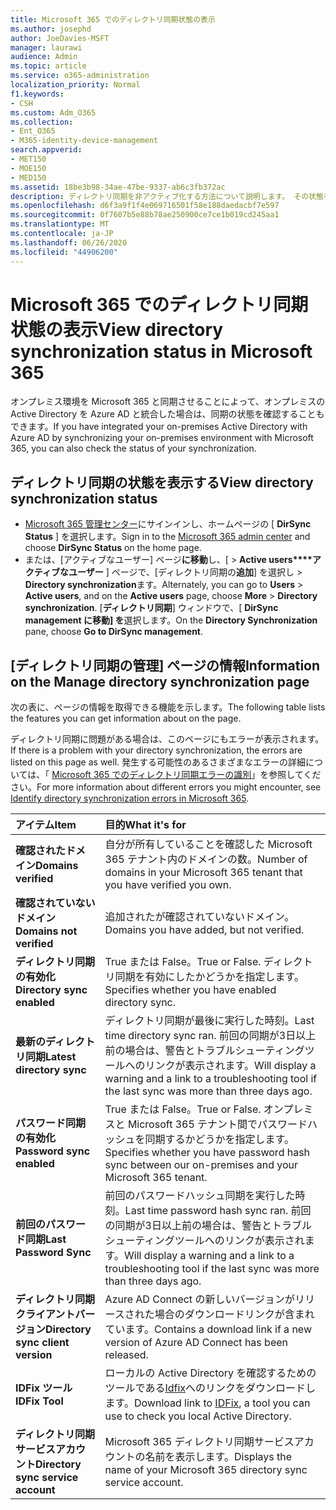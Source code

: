 ```yaml
---
title: Microsoft 365 でのディレクトリ同期状態の表示
ms.author: josephd
author: JoeDavies-MSFT
manager: laurawi
audience: Admin
ms.topic: article
ms.service: o365-administration
localization_priority: Normal
f1.keywords:
- CSH
ms.custom: Adm_O365
ms.collection:
- Ent_O365
- M365-identity-device-management
search.appverid:
- MET150
- MOE150
- MED150
ms.assetid: 18be3b98-34ae-47be-9337-ab6c3fb372ac
description: ディレクトリ同期を非アクティブ化する方法について説明します。 その状態を表示することもできます。
ms.openlocfilehash: d6f3a9f1f4e069716501f58e188daedacbf7e597
ms.sourcegitcommit: 0f7607b5e88b78ae250900ce7ce1b019cd245aa1
ms.translationtype: MT
ms.contentlocale: ja-JP
ms.lasthandoff: 06/26/2020
ms.locfileid: "44906200"
---
```

# <a name="view-directory-synchronization-status-in-microsoft-365"></a><span data-ttu-id="7d5f4-104">Microsoft 365 でのディレクトリ同期状態の表示</span><span class="sxs-lookup"><span data-stu-id="7d5f4-104">View directory synchronization status in Microsoft 365</span></span>

<span data-ttu-id="7d5f4-105">オンプレミス環境を Microsoft 365 と同期させることによって、オンプレミスの Active Directory を Azure AD と統合した場合は、同期の状態を確認することもできます。</span><span class="sxs-lookup"><span data-stu-id="7d5f4-105">If you have integrated your on-premises Active Directory with Azure AD by synchronizing your on-premises environment with Microsoft 365, you can also check the status of your synchronization.</span></span>
  
## <a name="view-directory-synchronization-status"></a><span data-ttu-id="7d5f4-106">ディレクトリ同期の状態を表示する</span><span class="sxs-lookup"><span data-stu-id="7d5f4-106">View directory synchronization status</span></span>

- <span data-ttu-id="7d5f4-107">[Microsoft 365 管理センター](https://admin.microsoft.com)にサインインし、ホームページの [ **DirSync Status** ] を選択します。</span><span class="sxs-lookup"><span data-stu-id="7d5f4-107">Sign in to the [Microsoft 365 admin center](https://admin.microsoft.com) and choose **DirSync Status** on the home page.</span></span>
- <span data-ttu-id="7d5f4-108">または、[アクティブなユーザー] ページ**に移動**し、[ \> **Active users\*\*\*\*アクティブなユーザー** ] ページで、[ディレクトリ同期の**追加**] を選択し \> **Directory synchronization**ます。</span><span class="sxs-lookup"><span data-stu-id="7d5f4-108">Alternately, you can go to **Users** \> **Active users**, and on the **Active users** page, choose **More** \> **Directory synchronization**.</span></span> <span data-ttu-id="7d5f4-109">[**ディレクトリ同期**] ウィンドウで、[ **DirSync management に移動] を**選択します。</span><span class="sxs-lookup"><span data-stu-id="7d5f4-109">On the **Directory Synchronization** pane, choose **Go to DirSync management**.</span></span>

## <a name="information-on-the-manage-directory-synchronization-page"></a><span data-ttu-id="7d5f4-110">[ディレクトリ同期の管理] ページの情報</span><span class="sxs-lookup"><span data-stu-id="7d5f4-110">Information on the Manage directory synchronization page</span></span>

<span data-ttu-id="7d5f4-111">次の表に、ページの情報を取得できる機能を示します。</span><span class="sxs-lookup"><span data-stu-id="7d5f4-111">The following table lists the features you can get information about on the page.</span></span>
  
<span data-ttu-id="7d5f4-112">ディレクトリ同期に問題がある場合は、このページにもエラーが表示されます。</span><span class="sxs-lookup"><span data-stu-id="7d5f4-112">If there is a problem with your directory synchronization, the errors are listed on this page as well.</span></span> <span data-ttu-id="7d5f4-113">発生する可能性のあるさまざまなエラーの詳細については、「 [Microsoft 365 でのディレクトリ同期エラーの識別](identify-directory-synchronization-errors.md)」を参照してください。</span><span class="sxs-lookup"><span data-stu-id="7d5f4-113">For more information about different errors you might encounter, see [Identify directory synchronization errors in Microsoft 365](identify-directory-synchronization-errors.md).</span></span>
  
|<span data-ttu-id="7d5f4-114">**アイテム**</span><span class="sxs-lookup"><span data-stu-id="7d5f4-114">**Item**</span></span>|<span data-ttu-id="7d5f4-115">**目的**</span><span class="sxs-lookup"><span data-stu-id="7d5f4-115">**What it's for**</span></span>|
|:-----|:-----|
|<span data-ttu-id="7d5f4-116">**確認されたドメイン**</span><span class="sxs-lookup"><span data-stu-id="7d5f4-116">**Domains verified**</span></span> | <span data-ttu-id="7d5f4-117">自分が所有していることを確認した Microsoft 365 テナント内のドメインの数。</span><span class="sxs-lookup"><span data-stu-id="7d5f4-117">Number of domains in your Microsoft 365 tenant that you have verified you own.</span></span> |
|<span data-ttu-id="7d5f4-118">**確認されていないドメイン**</span><span class="sxs-lookup"><span data-stu-id="7d5f4-118">**Domains not verified**</span></span> | <span data-ttu-id="7d5f4-119">追加されたが確認されていないドメイン。</span><span class="sxs-lookup"><span data-stu-id="7d5f4-119">Domains you have added, but not verified.</span></span> |
|<span data-ttu-id="7d5f4-120">**ディレクトリ同期の有効化**</span><span class="sxs-lookup"><span data-stu-id="7d5f4-120">**Directory sync enabled**</span></span> |<span data-ttu-id="7d5f4-121">True または False。</span><span class="sxs-lookup"><span data-stu-id="7d5f4-121">True or False.</span></span> <span data-ttu-id="7d5f4-122">ディレクトリ同期を有効にしたかどうかを指定します。</span><span class="sxs-lookup"><span data-stu-id="7d5f4-122">Specifies whether you have enabled directory sync.</span></span> |
|<span data-ttu-id="7d5f4-123">**最新のディレクトリ同期**</span><span class="sxs-lookup"><span data-stu-id="7d5f4-123">**Latest directory sync**</span></span> | <span data-ttu-id="7d5f4-124">ディレクトリ同期が最後に実行した時刻。</span><span class="sxs-lookup"><span data-stu-id="7d5f4-124">Last time directory sync ran.</span></span> <span data-ttu-id="7d5f4-125">前回の同期が3日以上前の場合は、警告とトラブルシューティングツールへのリンクが表示されます。</span><span class="sxs-lookup"><span data-stu-id="7d5f4-125">Will display a warning and a link to a troubleshooting tool if the last sync was more than three days ago.</span></span> |
|<span data-ttu-id="7d5f4-126">**パスワード同期の有効化**</span><span class="sxs-lookup"><span data-stu-id="7d5f4-126">**Password sync enabled**</span></span> | <span data-ttu-id="7d5f4-127">True または False。</span><span class="sxs-lookup"><span data-stu-id="7d5f4-127">True or False.</span></span> <span data-ttu-id="7d5f4-128">オンプレミスと Microsoft 365 テナント間でパスワードハッシュを同期するかどうかを指定します。</span><span class="sxs-lookup"><span data-stu-id="7d5f4-128">Specifies whether you have password hash sync between our on-premises and your Microsoft 365 tenant.</span></span> |
|<span data-ttu-id="7d5f4-129">**前回のパスワード同期**</span><span class="sxs-lookup"><span data-stu-id="7d5f4-129">**Last Password Sync**</span></span> | <span data-ttu-id="7d5f4-130">前回のパスワードハッシュ同期を実行した時刻。</span><span class="sxs-lookup"><span data-stu-id="7d5f4-130">Last time password hash sync ran.</span></span> <span data-ttu-id="7d5f4-131">前回の同期が3日以上前の場合は、警告とトラブルシューティングツールへのリンクが表示されます。</span><span class="sxs-lookup"><span data-stu-id="7d5f4-131">Will display a warning and a link to a troubleshooting tool if the last sync was more than three days ago.</span></span> |
|<span data-ttu-id="7d5f4-132">**ディレクトリ同期クライアントバージョン**</span><span class="sxs-lookup"><span data-stu-id="7d5f4-132">**Directory sync client version**</span></span> | <span data-ttu-id="7d5f4-133">Azure AD Connect の新しいバージョンがリリースされた場合のダウンロードリンクが含まれています。</span><span class="sxs-lookup"><span data-stu-id="7d5f4-133">Contains a download link if a new version of Azure AD Connect has been released.</span></span> |
|<span data-ttu-id="7d5f4-134">**IDFix ツール**</span><span class="sxs-lookup"><span data-stu-id="7d5f4-134">**IDFix Tool**</span></span> | <span data-ttu-id="7d5f4-135">ローカルの Active Directory を確認するためのツールである[Idfix](install-and-run-idfix.md)へのリンクをダウンロードします。</span><span class="sxs-lookup"><span data-stu-id="7d5f4-135">Download link to [IDFix](install-and-run-idfix.md), a tool you can use to check you local Active Directory.</span></span> |
|<span data-ttu-id="7d5f4-136">**ディレクトリ同期サービスアカウント**</span><span class="sxs-lookup"><span data-stu-id="7d5f4-136">**Directory sync service account**</span></span> | <span data-ttu-id="7d5f4-137">Microsoft 365 ディレクトリ同期サービスアカウントの名前を表示します。</span><span class="sxs-lookup"><span data-stu-id="7d5f4-137">Displays the name of your Microsoft 365 directory sync service account.</span></span> |